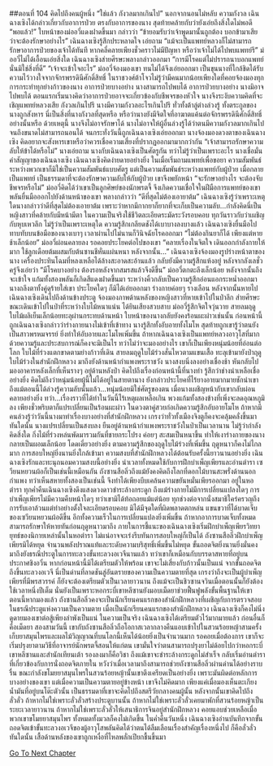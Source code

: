 ##ตอนที่ 104 คิดไปถึงคนผู้หนึ่ง
“ใช่แล้ว กังวลมากเกินไป”
นอกจากนอนไม่หลับ ความกังวล เฉินฉางเซิงได้กล่าวเกี่ยวกับอาการป่วย ตรงกับอาการของนาง สุดท้ายคล้ายกับว่ายังเอ่ยถึงสิ่งใดไม่พอดี
“พอแล้ว!”
ใบหน้าของม่ออวี่แดงฝาดขึ้นมา กล่าวว่า “ข้ายอมรับว่าเจ้าพูดมานั้นถูกต้อง บอกข้ามาเสีย ว่าจะต้องรักษาอย่างไร”
เฉินฉางเซิงรู้สึกประหลาดใจ เอ่ยถาม “แม้จะเป็นแพทย์หลวงก็ไม่สามารถรักษาอาการป่วยของเจ้าได้ทันที หากคลี่คลายเพียงชั่วคราวไม่มีปัญหา หรือว่าเจ้าไม่ได้ไปพบแพทย์รึ”
ม่ออวี่ไม่ได้เอื้อนเอ่ยสิ่งใด
เฉินฉางเซิงส่ายศีรษะพลางกล่าวออกมา “การมีโรคแต่ไม่ปรารถนาบอกแพทย์นั่นมิใช่สิ่งที่ดี”
“เจ้าจะเข้าใจอะไร” ม่ออวี่จ้องมองเขา ทนไม่ได้จึงเอ่ยออกมา
เป็นขุนนางที่ใกล้ชิดได้รับความไว้วางใจจากจักรพรรดินีศักดิ์สิทธิ์ ในราชวงศ์ต้าโจวไม่รู้ว่ามีคนมากน้อยเพียงใดที่คอยจ้องมองทุกการกระทำทุกย่างก้าวของนาง อาการป่วยบางอย่าง นางสามารถไปพบได้ อาการป่วยบางอย่าง นางมิอาจไปพบได้ ตอนแรกเริ่มนางคิดว่าอาการป่วยอาจจะเกี่ยวข้องกับชีพจรของหัวใจ นางจึงระงับความคิดที่จะเชิญแพทย์หลวงเสีย
กังวลเกินไปรึ นางมีความกังวลอะไรเกินไปรึ
ทั่วทั้งต้าลู่ต่างล่วงรู้ ทั้งตระกูลของนางถูกสังหาร นี่เป็นสิ่งที่นางกังวลที่สุดหรือ
หรือว่านางยังมีจิตใจที่อาฆาตแค้นต่อจักรพรรดินีศักดิ์สิทธิ์อย่างนั้นหรือ
ด้วยเหตุนี้ นางจึงไม่อาจรักษาได้
นางไม่อาจให้ผู้อื่นล่วงรู้ได้ว่าตนมีความกังวลมากเกินไปจนถึงขนาดไม่สามารถนอนได้
จนกระทั่งวันนี้ถูกเฉินฉางเซิงเอ่ยออกมา
นางจ้องมองดวงตาของเฉินฉางเซิง คิดอยากจะสังหารเขาหรือว่าควรเชื่อความเสี่ยงที่ปรากฏออกมามากกว่ากัน
“เจ้าสามารถรักษาความลับให้ข้าได้หรือไม่” นางเอ่ยถาม
นางกับเฉินฉางเซิงเป็นศัตรูกัน ทว่าไม่รู้ว่าเป็นเพราะอะไร นางเชื่อมั่นคำสัญญาของเฉินฉางเซิง เฉินฉางเซิงคิดง่ายดายอย่างยิ่ง ในเมื่อเริ่มถามแพทย์เพื่อขอยา ความสัมพันธ์ระหว่างพวกเขาก็มิใช่เป็นความสัมพันธ์แบบศัตรู แต่เป็นความสัมพันธ์ระหว่างแพทย์กับผู้ป่วย
เมื่อกลายเป็นแพทย์ เป็นธรรมดาที่จะต้องรักษาความลับให้กับผู้ป่วย เขาจึงพยักหน้า
“จะรักษาอย่างไร จะต้องจับชีพจรหรือไม่”
ม่ออวี่คิดได้ว่าเขาเป็นลูกศิษย์ของนักพรตจี้ จึงเกิดความเชื่อใจในฝีมือการแพทย์ของเขา พลันยื่นมือออกไปยังด้านหน้าของเขา พลางกล่าวว่า “ดีที่สุดไม่ต้องเอายาต้ม”
เฉินฉางเซิงรู้ว่าเพราะเหตุใดนางกล่าวว่าดีที่สุดไม่ต้องเอายาต้ม เพราะว่าหากมีกากยาก็ยากที่จะเก็บเป็นความลับ...กำลังคิดนี่เป็นหญิงสาวที่คล้ายกับมีหน้ามีตา ในความเป็นจริงใช้ชีวิตละเอียดระมัดระวังรอบคอบ ทุกวันราวกับว่าเผชิญกับหุบเหวลึก ไม่รู้ว่าเป็นเพราะเหตุใด ความรู้สึกเกลียดชังได้เบาบางลงบางแล้ว
เฉินฉางเซิงยื่นมือไปทาบทับบนข้อมือของนางเบาๆ เวลาผ่านไปไม่นานก็วินิจฉัยโรคออกมา “ไม่ต้องกินยาก็ได้ เพียงแต่หายช้าเล็กน้อย”
ม่ออวี่ผ่อนคลายลง รอคอยประโยคต่อไปของเขา
“คลายเรื่องในจิตใจ เดินออกกำลังกายให้มาก ใช้ลูกเดือยต้มผสมกับต้นซานชีหั่นแผ่นหนา หลังจากนั้น...”
เฉินฉางเซิงจ้องมองรูปร่างหน้าตาของนาง เครื่องประทินโฉมที่หลงเหลือได้ล้างสะอาดสะอ้านแล้ว กลับยังมีความรู้สึกแห้งอยู่ หลังจากลังเลชั่วครู่จึงเอ่ยว่า “มีโรคบางอย่าง ต้องรอหลังจากสมรสแล้วจึงดีขึ้น”
ม่ออวี่ตกตะลึงเล็กน้อย หลังจากนั้นถึงจะเข้าใจ แก้มทั้งสองพลันก็เกิดสีแดงฝาดขึ้นมา ระหว่างคิ้วกลับเป็นความรู้สึกอ่อนแอกระหน่ำออกมา
นางถลึงตาทั้งคู่ดุร้ายใส่เขา ประโยคใดๆ ก็มิได้เอ่ยออกมา ร่างกายค่อยๆ รางเลือน หลังจากนั้นหายไป
เฉินฉางเซิงเดินไปถึงด้านข้างประตู จ้องมองภาพด้านหลังของหญิงสาวที่หายเข้าไปในป่าลึก ส่ายศีรษะ
ขณะเดินเข้าไปในป่าที่ระหว่างใบไม้หนาแน่น ได้ยินเสียงสวบสาบ ม่ออวี่รู้สึกจิตใจวุ่นวาย สายลมฤดูใบไม้ผลิเย็นเล็กน้อยทะลุผ่านกระทบด้านหน้า ใบหน้าของนางกลับยังคงร้อนผะผ่าวเช่นนั้น ก่อนหน้านี้ถูกเฉินฉางเซิงกล่าวว่าร่างกายนางไม่เข้าที่เข้าทาง นางรู้สึกทั้งอับอายทั้งโมโห สุดท้ายถูกเขารู้ว่าตนยังเป็นสาวพรหมจรรย์ ยิ่งทำให้อับอายและโมโหเพิ่มขึ้น
ถ้าหากเฉินฉางเซิงเป็นแพทย์หลวงอาวุโสที่มากด้วยความรู้และประสบการณ์ก็คงจะมิเป็นไร ทว่าไม่ว่าจะมองอย่างไร เขาก็เป็นเพียงหนุ่มน้อยที่อ่อนต่อโลก
ใบไม้ที่ร่วงแตกขาดตามย่างก้าวที่เดิน สายลมฤดูใบไม้ร่วงสั่นไหวตามแขนเสื้อ ทะลุเข้ามายังป่าฤดูใบไม้ร่วงในสำนักฝึกหลวง มาถึงยังด้านหน้ากำแพงพระราชวัง นางสงบนิ่งลงอย่างเชื่องช้า หันกลับไปมองอาคารหลังเล็กที่เห็นรางๆ อยู่ด้านหลังป่า คิดไปถึงเรื่องก่อนหน้านี้ที่นางทำ รู้สึกว่าช่างน่าเหลือเชื่ออย่างยิ่ง
คิดไม่ถึงว่าหนุ่มน้อยผู้นี้ไม่ได้อยู่ในสายตานาง ยังกล่าวประโยคที่ไร้ยางอายมากมายชักนำเขา ถึงแม้ตอนนี้ได้ล่วงรู้ความลับนั้นแล้ว...หนุ่มน้อยมิใช่ศัตรูของตน เมื่อนางเผชิญหน้ากับเขากลับผ่อนคลายอย่างยิ่ง ทว่า...เรื่องราวที่ได้ทำในวันนี้ไร้เหตุผลเหลือเกิน
พวงแก้มทั้งสองข้างที่เพิ่งจะลดอุณหภูมิลง เพียงชั่วพริบตาก็แปรเปลี่ยนเป็นร้อนผะผ่าว ในดวงตาคู่สวยก่อเกิดความรู้สึกอับอายโมโห ถ้าหากมีคนล่วงรู้ว่าวันนี้นางมาทำเรื่องบางอย่างที่สำนักฝึกหลวง เกรงว่าทั่วทั้งเมืองจิงตูก็คงจะคลุ้มคลั่งขึ้นมา
ทันใดนั้น นางแปรเปลี่ยนเป็นสงบลง ยืนอยู่ด้านหน้ากำแพงพระราชวังในป่าเป็นเวลานาน ไม่รู้ว่ากำลังคิดสิ่งใด กิ่งไม้ที่ร่วงหล่นพัดมารวมกันที่ชายกระโปรง ค่อยๆ สะสมเป็นหนาขึ้น ทำให้เงาร่างกายของนางกลายเป็นผอมเล็กน้อย โดดเดี่ยวอย่างยิ่ง
ตามความรู้สึกของฤดูใบไม้ร่วงที่เพิ่มขึ้น ฤดูหนาวก็คงไม่ไกลมาก การสอบใหญ่ยิ่งนานยิ่งใกล้เข้ามา
ความสงบที่สำนักฝึกหลวงได้ต้อนรับครั้งนี้ยาวนานอย่างยิ่ง เฉินฉางเซิงรักและทะนุถนอมความสงบนี้อย่างยิ่ง นำเวลาทั้งหมดใช้กับการฝึกบำเพ็ญเพียรและอ่านตำรา เซวียนหยวนผ้อก็เป็นเช่นนี้เหมือนกัน ถังซานสือลิ่วถึงแม้ยังคงคิดถึงโลกที่ดอกไม้บานสะพรั่งด้านนอกกำแพง ทว่าเห็นสหายทั้งสองเป็นเช่นนี้ จึงทำได้เพียงบีบเคล้นความขยันหมั่นเพียรออกมา
อยู่ในหอตำรา ทุกค่ำคืนเฉินฉางเซิงดึงแสงดวงดาวชำระล้างกระดูก ถึงแม้ร่างกายไม่มีการเปลี่ยนแปลงใดๆ การบำเพ็ญเพียรไม่มีความคืบหน้าใดๆ ทว่าเขามิได้ท้อถอยแม้แต่น้อย ทุกช่วงต่อจากนั่งสมาธิใคร่ครวญถึงการรับเอาล้วนแต่ทำอย่างตั้งใจละเอียดรอบคอบ มิได้มีจุดใดที่ผิดพลาดตกหล่น
แขนขวาที่ได้บาดเจ็บของเซวียนหยวนผ้อดีขึ้น อีกทั้งความเร็วในการเปลี่ยนแปลงยิ่งเพิ่มขึ้น ถ้าหากอาการบาดเจ็บทั้งหมดสามารถรักษาให้หายทันก่อนฤดูหนาวมาถึง ภายในการชี้แนะของเฉินฉางเซิงเริ่มฝึกบำเพ็ญเพียรวิทยายุทธ์ของนิกายเหล่านั้นในหอตำรา ไม่แน่อาจจะเร่งรีบทันการสอบใหญ่ก็เป็นได้
ถังซานสือลิ่วฝึกบำเพ็ญเพียรมิได้หยุด จำนวนพลังปราณแท้และระดับความบริสุทธิ์เพิ่มขึ้นไม่หยุด ขั้นถอดจิตยิ่งนานยิ่งมั่นคง มาถึงยังธรณีประตูในการทะลวงขั้นทะลวงอเวจีนานแล้ว ทว่าเขาก็เหมือนกับบรรดาสหายที่อยู่บนประกาศชิงอวิ๋น หากก่อนหน้านี้มิได้เตรียมตัวให้พร้อม เขาจะไม่เสี่ยงกับก้าวนั้นเป็นแน่
จากขั้นถอดจิตถึงขึ้นทะลวงอเวจี นี่เป็นด่านที่ลาดชันสู่อันตรายของความเป็นความตายที่สุด เกรงว่าถึงจะเป็นผู้บำเพ็ญเพียรที่มีพรสวรรค์ ก็ยังจะต้องเตรียมตัวเป็นเวลายาวนาน ถึงแม้จะเป็นชิวซานจวินเมื่อตอนนั้นก็ยังต้องใช้เวลาหนึ่งปีเต็ม นั่นยังเป็นเพราะหอกระบี่เขาหลีซานยังมอบเม็ดยาช่วยฟื้นฟูพลังขั้นพื้นฐานให้เขา
ตอนนี้หากมองแล้ว ถังซานสือลิ่วคงจะเป็นนักเรียนคนแรกของสำนักฝึกหลวงที่เผชิญกับการตรวจสอบในธรณีประตูแห่งความเป็นความตาย เมื่อเป็นนักเรียนคนแรกของสำนักฝึกหลวง เฉินฉางเซิงก็คงไม่นิ่งดูดายมองเขาต่อสู้เพียงลำพังเป็นแน่ ในความเป็นจริง เฉินฉางเซิงได้เตรียมตัวไว้มากมายแล้ว
ก่อนอื่นก็คือเม็ดยา สองสามวันนี้ เขากับถังซานสือลิ่วถือโอกาสเวลากลางคืนแอบเข้าไปในสวนร้อยหญ้าสามครั้ง เก็บยาสมุนไพรและผลไม้วิญญาณที่บนโลกนี้เห็นได้น้อยยิ่งเป็นจำนวนมาก รอคอยเมื่อต้องการ เขาก็จะเริ่มปรุงยาตามวิธีที่อาจารย์นักพรตจี้สอนให้แก่ตน เขามั่นใจว่าตนสามารถปรุงยาไม่ด้อยไปกว่าหอกระบี่เขาหลีซานและสำนักเทียนเต้า รองลงมาก็คือวิชา ถึงแม้เขาจะชำระล้างกระดูกไม่สำเร็จ กลับเริ่มอ่านตำราที่เกี่ยวข้องกับการนั่งถอดจิตภายใน หวังว่าเมื่อเวลามาถึงสามารถช่วยถังซานสือลิ่วผ่านด่านได้อย่างราบรื่น
ขณะกำลังขโมยยาสมุนไพรในสวนร้อยหญ้านั้นเขาตึงเครียดเป็นอย่างยิ่ง เพราะมันผิดต่อหลักการบางอย่างของเขา แต่เมื่อความเป็นความตายอยู่ข้างหน้า เขาจึงไม่คิดมาก เพียงแค่เมื่อมองเห็นตะเกียงน้ำมันที่อยู่บนโต๊ะตัวนั้น เป็นธรรมดาที่เขาจะคิดไปถึงสตรีวัยกลางคนผู้นั้น
หลังจากนั้นเขาคิดไปถึงลั่วลั่ว
ถ้าหากไม่ใช่เพราะลั่วลั่วสร้างประตูบานนั้น ถ้าหากไม่ใช่เพราะลั่วลั่วเคยมาพักที่สวนร้อยหญ้าเป็นระยะเวลายาวนาน ถ้าหากไม่ใช่เพราะลั่วลั่วให้เสนาธิการจินอยู่สำนักฝึกหลวง คอยแอบช่วยเหลือเมื่อพวกเขาขโมยยาสมุนไพร ทั้งหมดทั้งมวลก็คงไม่เกิดขึ้น
ในค่ำคืนวันหนึ่ง เฉินฉางเซิงอ่านบันทึกจากขั้นถอดจิตเข้าขั้นทะลวงอเวจีของผู้อาวุโสพลันคิดได้ว่าตนได้ลืมเลือนเรื่องสำคัญเรื่องหนึ่งไป
ก็คือลั่วลั่ว
ทันใดนั้น เสื้อด้านหลังของเขาถูกเหงื่อที่ไหลพลั่กเปียกชื้นขึ้นมา




[Go To Next Chapter]( ./106.md)